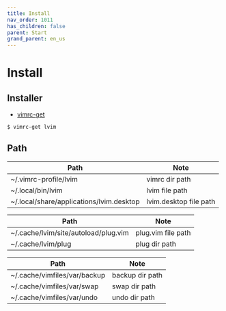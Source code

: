```yaml
---
title: Install
nav_order: 1011
has_children: false
parent: Start
grand_parent: en_us
---
```


# Install


## Installer

* [vimrc-get](https://github.com/samwhelp/note-about-vim/tree/gh-pages/_demo/project/vimrc-profile/vimrc-get)

``` sh
$ vimrc-get lvim
```


## Path

| Path | Note |
| --- | --- |
| ~/.vimrc-profile/lvim | vimrc dir path |
| ~/.local/bin/lvim | lvim file path |
| ~/.local/share/applications/lvim.desktop | lvim.desktop file path |


| Path | Note |
| --- | --- |
| ~/.cache/lvim/site/autoload/plug.vim | plug.vim file path |
| ~/.cache/lvim/plug | plug dir path |


| Path | Note |
| --- | --- |
| ~/.cache/vimfiles/var/backup | backup dir path |
| ~/.cache/vimfiles/var/swap | swap dir path |
| ~/.cache/vimfiles/var/undo | undo dir path |
